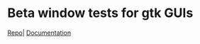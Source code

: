 # Beta window tests for gtk GUIs

[Repo](https://github.com/zzeroo/gtk-betas)| [Documentation](https://zzeroo.github.io/gtk-betas/gtk_betas/index.html)


